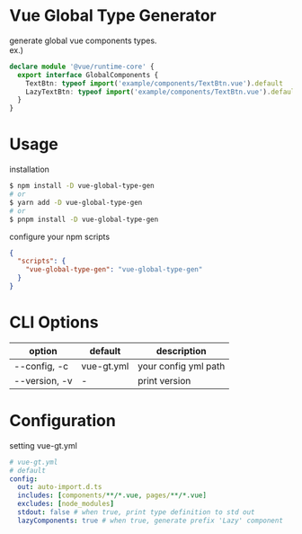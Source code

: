 # Vue Global Type Generator

generate global vue components types.  
ex.)

```ts
declare module '@vue/runtime-core' {
  export interface GlobalComponents {
    TextBtn: typeof import('example/components/TextBtn.vue').default
    LazyTextBtn: typeof import('example/components/TextBtn.vue').default
  }
}
```

# Usage

installation

```sh
$ npm install -D vue-global-type-gen
# or
$ yarn add -D vue-global-type-gen
# or
$ pnpm install -D vue-global-type-gen
```

configure your npm scripts

```json
{
  "scripts": {
    "vue-global-type-gen": "vue-global-type-gen"
  }
}
```

# CLI Options

| option        | default    | description          |
| ------------- | ---------- | -------------------- |
| --config, -c  | vue-gt.yml | your config yml path |
| --version, -v | -          | print version        |

# Configuration

setting vue-gt.yml

```yml
# vue-gt.yml
# default
config:
  out: auto-import.d.ts
  includes: [components/**/*.vue, pages/**/*.vue]
  excludes: [node_modules]
  stdout: false # when true, print type definition to std out
  lazyComponents: true # when true, generate prefix 'Lazy' component
```
